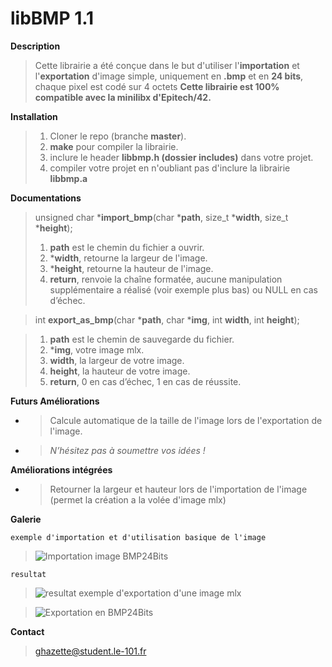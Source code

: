 # libBMP 1.1

**Description**

> Cette librairie a été conçue dans le but d'utiliser l'**importation** et
> l'**exportation** d'image simple, uniquement en **.bmp** et en **24 bits**,
>  chaque pixel est codé sur 4 octets
> **Cette librairie est 100% compatible avec la minilibx d'Epitech/42.**


**Installation**

>  1. Cloner le repo (branche **master**).
>  2. **make** pour compiler la librairie.
>  3. inclure le header **libbmp.h (dossier includes)**  dans votre projet.
>  4. compiler votre projet en n'oubliant pas d'inclure la librairie **libbmp.a**

**Documentations**

> unsigned char						***import_bmp**(char ***path**, size_t ***width**, size_t ***height**);
>
>
>  1. **path** est le chemin du fichier a ouvrir.
>  2. ***width**, retourne la largeur de l'image.
>  3. ***height**, retourne la hauteur de l'image.
>  4. **return**, renvoie la chaîne formatée, aucune manipulation supplémentaire a réalisé (voir exemple plus bas) ou NULL en cas d’échec.

> int **export_as_bmp**(char ***path**, char ***img**, int **width**, int **height**);

>  1. **path** est le chemin de sauvegarde du fichier.
>  2. ***img**, votre image mlx.
>  3. **width**, la largeur de votre image.
>  4. **height**, la hauteur de votre image.
>  5. **return**, 0 en cas d’échec, 1 en cas de réussite.

**Futurs Améliorations**
 - > Calcule automatique de la taille de l'image lors de l'exportation de l'image.
 - > *N’hésitez pas à soumettre vos idées !*

**Améliorations intégrées**
 - > Retourner la largeur et hauteur lors de l'importation de l'image
   > (permet la création a la volée d'image mlx)

**Galerie**

    exemple d'importation et d'utilisation basique de l'image

> ![Importation image BMP24Bits](https://pasteboard.co/images/HJaCDK0.png/load)

    resultat
> ![resultat](https://pasteboard.co/images/HJaFh38.png/load)
    exemple d'exportation d'une image mlx

> ![Exportation en BMP24Bits](https://image.noelshack.com/fichiers/2018/15/7/1523751140-tuto.png)

**Contact**

> ghazette@student.le-101.fr
